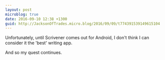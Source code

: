 ```yaml
---
layout: post
microblog: true
date: 2016-09-10 12:38 +1300
guid: http://JacksonOfTrades.micro.blog/2016/09/09/t774391539149615104.html
---
```

Unfortunately, until Scrivener comes out for Android, I don't think I can consider it the 'best' writing app.

And so my quest continues.

